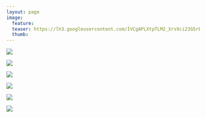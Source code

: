 ```yaml
---
layout: page
image:
  feature:
  teaser: https://lh3.googleusercontent.com/IVCgAPLXtpTLM2_Xrs9ci23G5rEqToCwhEQsyeG2lAo=w133-h184-no
  thumb:
---
```


![](https://lh3.googleusercontent.com/aUVVIocKvA6vgkkUUDjhjbuP0H_nr0qsAH4oSdkRe5s=w800)

![](https://lh3.googleusercontent.com/3ayZasA4wQ_EOPrVPzifAe8wHWoqJzQpwYp1AYIsMOQ=w800)

![](https://lh3.googleusercontent.com/gACcE0Q8rG591NbVIYzi8PHdut465qVmiGktY2MEFVQ=w800)

![](https://lh3.googleusercontent.com/ATfbgMvAu0BD6k8ucf-hTuzMdEUc3lbH__MrYuiqhmg=w800)

![](https://lh3.googleusercontent.com/rX5XMCkuVA_XYcsCqKHmaWfcFJB-lvqplaFIHFRKHY0=w800)

![](https://lh3.googleusercontent.com/wJv0_dPNjsmtY1_jL5avzITVuqMw_nS7-N9GY944f3Y=w800)
